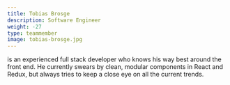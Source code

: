 ```yaml
---
title: Tobias Brosge
description: Software Engineer
weight: -27
type: teammember
image: tobias-brosge.jpg
---
```


is an experienced full stack developer who knows his way best around the front
end. He currently swears by clean, modular components in React and Redux, but
always tries to keep a close eye on all the current trends.
